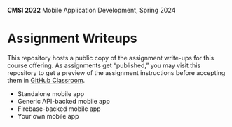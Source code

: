 **CMSI 2022** Mobile Application Development, Spring 2024

# Assignment Writeups
This repository hosts a public copy of the assignment write-ups for this course offering. As assignments get “published,” you may visit this repository to get a preview of the assignment instructions before accepting them in [GitHub Classroom](https://classroom.github.com).

- Standalone mobile app
- Generic API-backed mobile app
- Firebase-backed mobile app
- Your own mobile app
